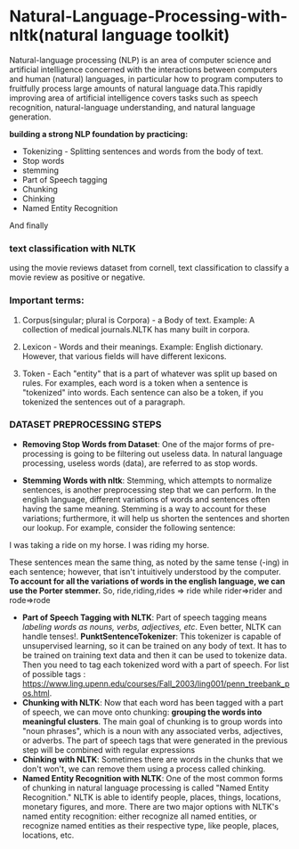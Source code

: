 # Natural-Language-Processing-with-nltk(natural language toolkit)
Natural-language processing (NLP) is an area of computer science and artificial intelligence concerned with the interactions between computers and human (natural) languages, in particular how to program computers to fruitfully process large amounts of natural language data.This rapidly improving area of artificial intelligence covers tasks such as speech recognition, natural-language understanding, and natural language generation.

**building a strong NLP foundation by practicing:**

- Tokenizing - Splitting sentences and words from the body of text.
- Stop words
- stemming
- Part of Speech tagging
- Chunking
- Chinking
- Named Entity Recognition

And finally 
### text classification with NLTK
using the movie reviews dataset from cornell, text classification to classify a movie review as positive or negative.

### Important terms:
1. Corpus(singular; plural is Corpora) - a Body of text. Example: A collection of medical journals.NLTK has many built in corpora.

2. Lexicon - Words and their meanings. Example: English dictionary. However, that various fields will have different lexicons.

3. Token - Each "entity" that is a part of whatever was split up based on rules. For examples, each word is a token when a sentence is "tokenized" into words. Each sentence can also be a token, if you tokenized the sentences out of a paragraph.

### DATASET PREPROCESSING STEPS
- **Removing Stop Words from Dataset**: One of the major forms of pre-processing is going to be filtering out useless data. In natural language processing, useless words (data), are referred to as stop words.

- **Stemming Words with nltk**: Stemming, which attempts to normalize sentences, is another preprocessing step that we can perform. In the english language, different variations of words and sentences often having the same meaning. Stemming is a way to account for these variations; furthermore, it will help us shorten the sentences and shorten our lookup. For example, consider the following sentence:

I was taking a ride on my horse.
I was riding my horse.

These sentences mean the same thing, as noted by the same tense (-ing) in each sentence; however, that isn't intuitively understood by the computer. **To account for all the variations of words in the english language, we can use the Porter stemmer.** So, ride,riding,rides => ride while rider=>rider and rode=>rode
- **Part of Speech Tagging with NLTK**: Part of speech tagging means *labeling words as nouns, verbs, adjectives, etc*. Even better, NLTK can handle tenses!. **PunktSentenceTokenizer**: This tokenizer is capable of unsupervised learning, so it can be trained on any body of text. It has to be trained on training text data and then it can be used to tokenize data. Then you need to tag each tokenized word with a part of speech. For list of possible tags : https://www.ling.upenn.edu/courses/Fall_2003/ling001/penn_treebank_pos.html.
- **Chunking with NLTK**: Now that each word has been tagged with a part of speech, we can move onto chunking: **grouping the words into meaningful clusters**. The main goal of chunking is to group words into "noun phrases", which is a noun with any associated verbs, adjectives, or adverbs. The part of speech tags that were generated in the previous step will be combined with regular expressions
- **Chinking with NLTK**: Sometimes there are words in the chunks that we don't won't, we can remove them using a process called chinking.
- **Named Entity Recognition with NLTK**: One of the most common forms of chunking in natural language processing is called "Named Entity Recognition." NLTK is able to identify people, places, things, locations, monetary figures, and more. There are two major options with NLTK's named entity recognition: either recognize all named entities, or recognize named entities as their respective type, like people, places, locations, etc.

